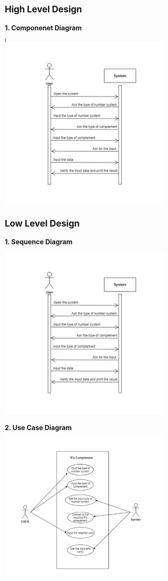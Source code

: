 # High Level Design

## 1. Componenet Diagram 

(![](https://github.com/yuktiPatel/MiniProject_261530/blob/main/2_Architecture/Sequence%20Diagram/sequenceDiagram.jpg)

# Low Level Design

## 1. Sequence Diagram

![](https://github.com/yuktiPatel/MiniProject_261530/blob/main/2_Architecture/Sequence%20Diagram/sequenceDiagram.jpg)


## 2. Use Case Diagram

![](https://github.com/yuktiPatel/MiniProject_261530/blob/main/2_Architecture/Use%20Case%20diagram/UseCaseDiagram.jpg)
